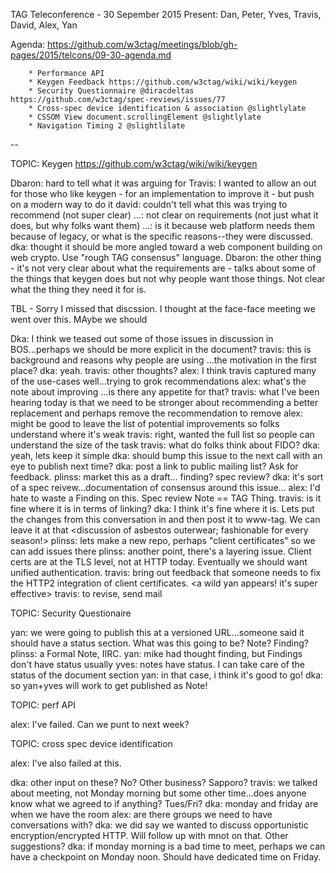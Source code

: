 TAG Teleconference - 30 Sepember 2015
Present: Dan, Peter, Yves, Travis, David, Alex, Yan

Agenda: https://github.com/w3ctag/meetings/blob/gh-pages/2015/telcons/09-30-agenda.md

		* Performance API
		* Keygen Feedback https://github.com/w3ctag/wiki/wiki/keygen 
		* Security Questionnaire @diracdeltas https://github.com/w3ctag/spec-reviews/issues/77
		* Cross-spec device identification & association @slightlylate
		* CSSOM View document.scrollingElement @slightlylate
		* Navigation Timing 2 @slightlilate

--

TOPIC: Keygen
https://github.com/w3ctag/wiki/wiki/keygen 

Dbaron: hard to tell what it was arguing for
Travis: I wanted to allow an out for those who like keygen - for an implementation to improve it - but push on a modern way to do it
david: couldn't tell what this was trying to recommend (not super clear)
...: not clear on requirements (not just what it does, but why folks want them)
...: is it because web platform needs them because of legacy, or what is the specific reasons--they were discussed.
dka: thought it should be more angled toward a web component building on web crypto.
Use "rough TAG consensus" language.
Dbaron: the other thing - it's not very clear about what the requirements are - talks about some of the things that keygen does but not why people want those things. Not clear what the thing they need it for is.

TBL - Sorry I missed that discssion.  I thought at the face-face meeting we went over this.    MAybe we should 

Dka: I think we teased out some of those issues in discussion in BOS...perhaps we should be more explicit in the document?
travis: this is background and reasons why people are using <keygen>...the motivation in the first place?
dka: yeah.
travis: other thoughts?
alex: I think travis captured many of the use-cases well...trying to grok recommendations
alex: what's the note about improving <keygen>...is there any appetite for that?
travis: what I've been hearing today is that we need to be stronger about recommending a better replacement and perhaps remove the recommendation to remove
alex: might be good to leave the list of potential improvements so folks understand where it's weak
travis: right, wanted the full list so people can understand the size of the task
travis: what do folks think about FIDO?
dka: yeah, lets keep it simple
dka: should bump this issue to the next call with an eye to publish next time?
dka: post a link to public mailing list? Ask for feedback. 
plinss: market this as a draft... finding? spec review?
dka: it's sort of a spec reivew...documentation of consensus around this issue...
alex: I'd hate to waste a Finding on this.
Spec review Note == TAG Thing.
travis: is it fine where it is in terms of linking?
dka: I think it's fine where it is. Lets put the changes from this conversation in and then post it to www-tag. We can leave it at that
<discussion of asbestos outerwear; fashionable for every season!>
plinss: lets make a new repo, perhaps "client certificates" so we can add issues there
plinss: another point, there's a layering issue. Client certs are at the TLS level, not at HTTP today. Eventually we should want unified authentication.
travis: bring out feedback that someone needs to fix the HTTP2 integration of client certificates.
<a wild yan appears! it's super effective>
travis: to revise, send mail

TOPIC: Security Questionaire

yan: we were going to publish this at a versioned URL...someone said it should have a status section. What was this going to be? Note? Finding?
plinss: a Formal Note, IIRC.
yan: mike had thought finding, but Findings don't have status usually
yves: notes have status. I can take care of the status of the document section
yan: in that case, i think it's good to go!
<logistical discussion>
dka: so yan+yves will work to get published as Note!

TOPIC: perf API

alex: I've failed. Can we punt to next week?

TOPIC: cross spec device identification

alex: I've also failed at this.

dka: other input on these? No? Other business? Sapporo?
travis: we talked about meeting, not Monday morning but some other time...does anyone know what we agreed to if anything? Tues/Fri?
dka: monday and friday are when we have the room
alex: are there groups we need to have conversations with?
dka: we did say we wanted to discuss opportunistic encryption/encrypted HTTP. Will follow up with mnot on that. Other suggestions?
dka: if monday morning is a bad time to meet, perhaps we can have a checkpoint on Monday noon. Should have dedicated time on Friday.


<ADJOURNED>


